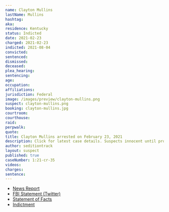```yaml
---
name: Clayton Mullins
lastName: Mullins
hashtag:
aka:
residence: Kentucky
status: Indicted
date: 2021-02-23
charged: 2021-02-23
indicted: 2021-08-04
convicted:
sentenced:
dismissed:
deceased:
plea_hearing:
sentencing:
age:
occupation:
affiliations:
jurisdiction: Federal
image: /images/preview/clayton-mullins.png
suspect: clayton-mullins.png
booking: clayton-mullins.jpg
courtroom:
courthouse:
raid:
perpwalk:
quote:
title: Clayton Mullins arrested on February 23, 2021
description: Click for latest case details. Suspects innocent until proven guilty.
author: seditiontrack
layout: suspect
published: true
caseNumber: 1:21-cr-35
videos:
charges:
sentence:
---
```

- [News Report](https://www.wpsdlocal6.com/news/local-man-arrested-in-connection-to-capitol-riots/article_121d7218-7647-11eb-b188-03ed79745ed0.html)
- [FBI Statement (Twitter)](https://twitter.com/FBILouisville/status/1364395746594799617?s=20)
- [Statement of Facts](https://www.justice.gov/usao-dc/case-multi-defendant/file/1371466/download)
- [Indictment](https://extremism.gwu.edu/sites/g/files/zaxdzs2191/f/Sabol%20et%20al%20Second%20Superseding%20Indictment.pdf)
